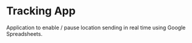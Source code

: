 # Tracking App
Application to enable / pause location sending in real time using Google Spreadsheets.
